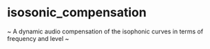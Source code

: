 # isosonic_compensation
~ A dynamic audio compensation of the isophonic curves in terms of frequency and level ~
